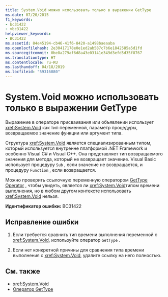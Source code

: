 ```yaml
---
title: System.Void можно использовать только в выражении GetType
ms.date: 07/20/2015
f1_keywords:
- bc31422
- vbc31422
helpviewer_keywords:
- BC31422
ms.assetid: 84e45194-cb46-41f6-8420-a1498baeaaba
ms.openlocfilehash: 2e30417178e0e1ed2ab587c7b6e1842585a5d1fd
ms.sourcegitcommit: 0be8a279af6d8a43e03141e349d3efd5d35f8767
ms.translationtype: HT
ms.contentlocale: ru-RU
ms.lasthandoff: 04/18/2019
ms.locfileid: "59316080"
---
```

# <a name="systemvoid-can-only-be-used-in-a-gettype-expression"></a>System.Void можно использовать только в выражении GetType
Выражение в операторе присваивания или объявлении использует <xref:System.Void> как тип переменной, параметр процедуры, возвращаемое значение функции или аргумент типа.  
  
 Структура <xref:System.Void> является специализированным типом, который используется внутренне платформой .NET Framework и особенно Visual C# и Visual C++. Она представляет тип возвращаемого значения для метода, который не возвращает значение. Visual Basic использует процедуру `Sub` , если значение не возвращается, и процедуру `Function` , если возвращается.  
  
 Можно проверить ссылочную переменную оператором [GetType Operator](../../visual-basic/language-reference/operators/gettype-operator.md) , чтобы увидеть, является ли <xref:System.Void>типом времени выполнения, но в любом другом контексте использовать <xref:System.Void> нельзя.  
  
 **Идентификатор ошибки:** BC31422  
  
## <a name="to-correct-this-error"></a>Исправление ошибки  
  
1. Если требуется сравнить тип времени выполнения переменной с <xref:System.Void>, используйте оператор `GetType` .  
  
2. Если нет конкретной причины для сравнения типа времени выполнения с <xref:System.Void>, удалите ссылку на него полностью.  
  
## <a name="see-also"></a>См. также

- <xref:System.Void>
- [Оператор GetType](../../visual-basic/language-reference/operators/gettype-operator.md)
